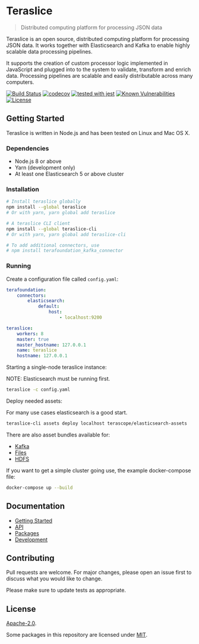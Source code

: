 # Teraslice

> Distributed computing platform for processing JSON data

Teraslice is an open source, distributed computing platform for processing JSON data. It works together with Elasticsearch and Kafka to enable highly scalable data processing pipelines.

It supports the creation of custom processor logic implemented in JavaScript and plugged into to the system to validate, transform and enrich data. Processing pipelines are scalable and easily distributable across many computers.

[![Build Status](https://travis-ci.org/terascope/teraslice.svg?branch=master)](https://travis-ci.org/terascope/teraslice)
[![codecov](https://codecov.io/gh/terascope/teraslice/branch/master/graph/badge.svg)](https://codecov.io/gh/terascope/teraslice)
[![tested with jest](https://img.shields.io/badge/tested_with-jest-99424f.svg)](https://github.com/facebook/jest)
[![Known Vulnerabilities](https://snyk.io/test/github/terascope/teraslice/badge.svg)](https://snyk.io/test/github/terascope/teraslice)
[![License](https://img.shields.io/badge/License-Apache%202.0-blue.svg)](https://opensource.org/licenses/Apache-2.0)

## Getting Started

<!-- copied from Getting Started docs -->

Teraslice is written in Node.js and has been tested on Linux and Mac OS X.

### Dependencies ###
* Node.js 8 or above
* Yarn (development only)
* At least one Elasticsearch 5 or above cluster

### Installation ###

```sh
# Install teraslice globally
npm install --global teraslice
# Or with yarn, yarn global add teraslice

# A teraslice CLI client
npm install --global teraslice-cli
# Or with yarn, yarn global add teraslice-cli

# To add additional connectors, use
# npm install terafoundation_kafka_connector
```

### Running ###

Create a configuration file called `config.yaml`:

```yaml
terafoundation:
    connectors:
        elasticsearch:
            default:
                host:
                    - localhost:9200

teraslice:
    workers: 8
    master: true
    master_hostname: 127.0.0.1
    name: teraslice
    hostname: 127.0.0.1
```

Starting a single-node teraslice instance:

NOTE: Elasticsearch must be running first.

```sh
teraslice -c config.yaml
```

Deploy needed assets:

For many use cases elasticsearch is a good start.

```sh
teraslice-cli assets deploy localhost terascope/elasticsearch-assets
```

There are also asset bundles available for:

 * [Kafka](https://github.com/terascope/kafka-assets)
 * [Files](https://github.com/terascope/file-assets)
 * [HDFS](https://github.com/terascope/hdfs-assets)

If you want to get a simple cluster going use, the example docker-compose file:

```sh
docker-compose up --build
```

## Documentation

- [Getting Started](https://terascope.github.io/teraslice/docs/getting-started)
- [API](https://terascope.github.io/teraslice/docs/api)
- [Packages](https://terascope.github.io/teraslice/docs/packages)
- [Development](https://terascope.github.io/teraslice/docs/development/overview)

## Contributing

Pull requests are welcome. For major changes, please open an issue first to discuss what you would like to change.

Please make sure to update tests as appropriate.

## License

[Apache-2.0](./LICENSE).

Some packages in this repository are licensed under [MIT](https://opensource.org/licenses/MIT).
